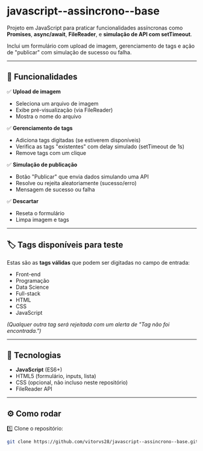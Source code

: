 # javascript--assincrono--base

Projeto em JavaScript para praticar funcionalidades assíncronas como **Promises**, **async/await**, **FileReader**, e **simulação de API com setTimeout**.  

Inclui um formulário com upload de imagem, gerenciamento de tags e ação de "publicar" com simulação de sucesso ou falha.

---

## 📸 Funcionalidades

✅ **Upload de imagem**
- Seleciona um arquivo de imagem
- Exibe pré-visualização (via FileReader)
- Mostra o nome do arquivo

✅ **Gerenciamento de tags**
- Adiciona tags digitadas (se estiverem disponíveis)
- Verifica as tags "existentes" com delay simulado (setTimeout de 1s)
- Remove tags com um clique

✅ **Simulação de publicação**
- Botão "Publicar" que envia dados simulando uma API
- Resolve ou rejeita aleatoriamente (sucesso/erro)
- Mensagem de sucesso ou falha

✅ **Descartar**
- Reseta o formulário
- Limpa imagem e tags

---

## 🏷️ Tags disponíveis para teste

Estas são as **tags válidas** que podem ser digitadas no campo de entrada:

- Front-end
- Programação
- Data Science
- Full-stack
- HTML
- CSS
- JavaScript

*(Qualquer outra tag será rejeitada com um alerta de "Tag não foi encontrada.")*

---

## 🧩 Tecnologias

- **JavaScript** (ES6+)
- HTML5 (formulário, inputs, lista)
- CSS (opcional, não incluso neste repositório)
- FileReader API

---

## ⚙️ Como rodar

1️⃣ Clone o repositório:

```bash
git clone https://github.com/vitorvs28/javascript--assincrono--base.git
